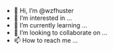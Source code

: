 - 👋 Hi, I’m @wzfhuster
- 👀 I’m interested in ...
- 🌱 I’m currently learning ...
- 💞️ I’m looking to collaborate on ...
- 📫 How to reach me ...

<!---
wzfhuster/wzfhuster is a ✨ special ✨ repository because its `README.md` (this file) appears on your GitHub profile.
You can click the Preview link to take a look at your changes.
--->
